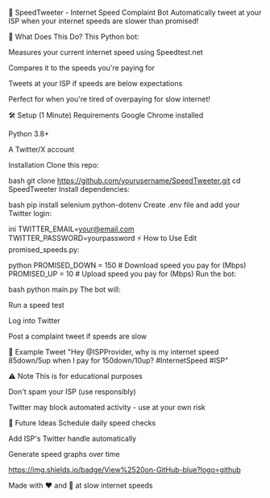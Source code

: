 📢 SpeedTweeter - Internet Speed Complaint Bot
Automatically tweet at your ISP when your internet speeds are slower than promised!

🤔 What Does This Do?
This Python bot:

Measures your current internet speed using Speedtest.net

Compares it to the speeds you're paying for

Tweets at your ISP if speeds are below expectations

Perfect for when you're tired of overpaying for slow internet!

🛠️ Setup (1 Minute)
Requirements
Google Chrome installed

Python 3.8+

A Twitter/X account

Installation
Clone this repo:

bash
git clone https://github.com/yourusername/SpeedTweeter.git
cd SpeedTweeter
Install dependencies:

bash
pip install selenium python-dotenv
Create .env file and add your Twitter login:

ini
TWITTER_EMAIL=your@email.com
TWITTER_PASSWORD=yourpassword
⚡ How to Use
Edit promised_speeds.py:

python
PROMISED_DOWN = 150  # Download speed you pay for (Mbps)
PROMISED_UP = 10     # Upload speed you pay for (Mbps)
Run the bot:

bash
python main.py
The bot will:

Run a speed test

Log into Twitter

Post a complaint tweet if speeds are slow

🌟 Example Tweet
"Hey @ISPProvider, why is my internet speed 85down/5up when I pay for 150down/10up? #InternetSpeed #ISP"

⚠️ Note
This is for educational purposes

Don't spam your ISP (use responsibly)

Twitter may block automated activity - use at your own risk

🚀 Future Ideas
Schedule daily speed checks

Add ISP's Twitter handle automatically

Generate speed graphs over time

https://img.shields.io/badge/View%2520on-GitHub-blue?logo=github

Made with ❤️ and 😤 at slow internet speeds
